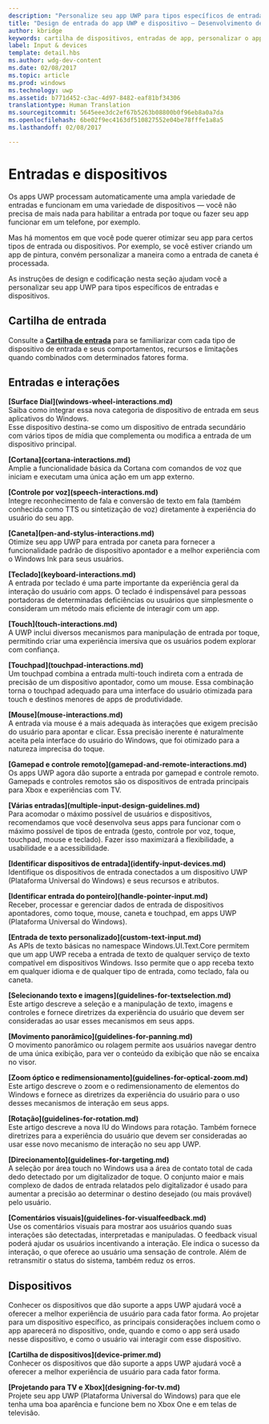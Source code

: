 ```yaml
---
description: "Personalize seu app UWP para tipos específicos de entrada e dispositivos. Tire proveito dos comandos de voz e toque. Execute seus apps no Xbox, telefone e até mesmo TV."
title: "Design de entrada do app UWP e dispositivo – Desenvolvimento de aplicativos do Windows"
author: kbridge
keywords: cartilha de dispositivos, entradas de app, personalizar o app UWP
label: Input & devices
template: detail.hbs
ms.author: wdg-dev-content
ms.date: 02/08/2017
ms.topic: article
ms.prod: windows
ms.technology: uwp
ms.assetid: b771d452-c3ac-4d97-8482-eaf81bf34306
translationtype: Human Translation
ms.sourcegitcommit: 5645eee3dc2ef67b5263b08800b0f96eb8a0a7da
ms.openlocfilehash: 6be02f9ec4163df510827552e04be78fffe1a8a5
ms.lasthandoff: 02/08/2017

---
```

# <a name="inputs-and-devices"></a>Entradas e dispositivos

<link rel="stylesheet" href="https://az835927.vo.msecnd.net/sites/uwp/Resources/css/custom.css">

Os apps UWP processam automaticamente uma ampla variedade de entradas e funcionam em uma variedade de dispositivos — você não precisa de mais nada para habilitar a entrada por toque ou fazer seu app funcionar em um telefone, por exemplo.

Mas há momentos em que você pode querer otimizar seu app para certos tipos de entrada ou dispositivos. Por exemplo, se você estiver criando um app de pintura, convém personalizar a maneira como a entrada de caneta é processada.

As instruções de design e codificação nesta seção ajudam você a personalizar seu app UWP para tipos específicos de entradas e dispositivos.

## <a name="input-primer"></a>Cartilha de entrada

Consulte a <b>[Cartilha de entrada](input-primer.md)</b> para se familiarizar com cada tipo de dispositivo de entrada e seus comportamentos, recursos e limitações quando combinados com determinados fatores forma.

## <a name="inputs-and-interactions"></a>Entradas e interações

<div class="side-by-side">
<div class="side-by-side-content">
<p>
<b>[Surface Dial](windows-wheel-interactions.md)</b><br/>
Saiba como integrar essa nova categoria de dispositivo de entrada em seus aplicativos do Windows.</br>
Esse dispositivo destina-se como um dispositivo de entrada secundário com vários tipos de mídia que complementa ou modifica a entrada de um dispositivo principal.
</p>
</div>
</div>

<div class="side-by-side">
<div class="side-by-side-content">
<div class="side-by-side-content-left">
<p>
<b>[Cortana](cortana-interactions.md)</b><br/>
Amplie a funcionalidade básica da Cortana com comandos de voz que iniciam e executam uma única ação em um app externo.
</p>
</div>
<div class="side-by-side-content-right">
<p>
<b>[Controle por voz](speech-interactions.md)</b><br/>
Integre reconhecimento de fala e conversão de texto em fala (também conhecida como TTS ou sintetização de voz) diretamente à experiência do usuário do seu app.
</p>
</div>
</div>
</div>

<div class="side-by-side">
<div class="side-by-side-content">
<div class="side-by-side-content-left">
<p>
<b>[Caneta](pen-and-stylus-interactions.md)</b><br/>
Otimize seu app UWP para entrada por caneta para fornecer a funcionalidade padrão de dispositivo apontador e a melhor experiência com o Windows Ink para seus usuários.
</p>
</div>
<div class="side-by-side-content-right">
<p>
<b>[Teclado](keyboard-interactions.md)</b><br/>
A entrada por teclado é uma parte importante da experiência geral da interação do usuário com apps. O teclado é indispensável para pessoas portadoras de determinadas deficiências ou usuários que simplesmente o consideram um método mais eficiente de interagir com um app.
</p>
</div>
</div>
</div>

<div class="side-by-side">
<div class="side-by-side-content">
<div class="side-by-side-content-left">
<p>
<b>[Touch](touch-interactions.md)</b><br/>
A UWP inclui diversos mecanismos para manipulação de entrada por toque, permitindo criar uma experiência imersiva que os usuários podem explorar com confiança.
</p>
</div>
<div class="side-by-side-content-right">
<p>
<b>[Touchpad](touchpad-interactions.md)</b><br/>
Um touchpad combina a entrada multi-touch indireta com a entrada de precisão de um dispositivo apontador, como um mouse. Essa combinação torna o touchpad adequado para uma interface do usuário otimizada para touch e destinos menores de apps de produtividade.
</p>
</div>
</div>
</div>

<div class="side-by-side">
<div class="side-by-side-content">
<div class="side-by-side-content-left">
<p>
<b>[Mouse](mouse-interactions.md)</b><br/>
A entrada via mouse é a mais adequada às interações que exigem precisão do usuário para apontar e clicar. Essa precisão inerente é naturalmente aceita pela interface do usuário do Windows, que foi otimizado para a natureza imprecisa do toque.
</p>
</div>
<div class="side-by-side-content-right">
<p>
<b>[Gamepad e controle remoto](gamepad-and-remote-interactions.md)</b><br/>
Os apps UWP agora dão suporte a entrada por gamepad e controle remoto. Gamepads e controles remotos são os dispositivos de entrada principais para Xbox e experiências com TV.
</p>
</div>
</div>
</div>

<div class="side-by-side">
<div class="side-by-side-content">
<p>
<b>[Várias entradas](multiple-input-design-guidelines.md)</b><br/>
Para acomodar o máximo possível de usuários e dispositivos, recomendamos que você desenvolva seus apps para funcionar com o máximo possível de tipos de entrada (gesto, controle por voz, toque, touchpad, mouse e teclado). Fazer isso maximizará a flexibilidade, a usabilidade e a acessibilidade.
</p>
</div>
</div>

<div class="side-by-side">
<div class="side-by-side-content">
<div class="side-by-side-content-left">
<p>
<b>[Identificar dispositivos de entrada](identify-input-devices.md)</b><br/>
Identifique os dispositivos de entrada conectados a um dispositivo UWP (Plataforma Universal do Windows) e seus recursos e atributos.
</p>
</div>
<div class="side-by-side-content-right">
<p>
<b>[Identificar entrada do ponteiro](handle-pointer-input.md)</b><br/>
Receber, processar e gerenciar dados de entrada de dispositivos apontadores, como toque, mouse, caneta e touchpad, em apps UWP (Plataforma Universal do Windows).
</p>
</div>
</div>
</div>

<div class="side-by-side">
<div class="side-by-side-content">
<div class="side-by-side-content-left">
<p><b>[Entrada de texto personalizado](custom-text-input.md)</b><br/>
As APIs de texto básicas no namespace Windows.UI.Text.Core permitem que um app UWP receba a entrada de texto de qualquer serviço de texto compatível em dispositivos Windows. Isso permite que o app receba texto em qualquer idioma e de qualquer tipo de entrada, como teclado, fala ou caneta.
</p>
</div>
<div class="side-by-side-content-right">
<p>
<b>[Selecionando texto e imagens](guidelines-for-textselection.md)</b><br/>
Este artigo descreve a seleção e a manipulação de texto, imagens e controles e fornece diretrizes da experiência do usuário que devem ser consideradas ao usar esses mecanismos em seus apps.
</p>
</div>
</div>
</div>

<div class="side-by-side">
<div class="side-by-side-content">
<p>
<b>[Movimento panorâmico](guidelines-for-panning.md)</b><br/>
O movimento panorâmico ou rolagem permite aos usuários navegar dentro de uma única exibição, para ver o conteúdo da exibição que não se encaixa no visor.
</p>
</div>
</div>

<div class="side-by-side">
<div class="side-by-side-content">
<div class="side-by-side-content-left">
<p>
<b>[Zoom óptico e redimensionamento](guidelines-for-optical-zoom.md)</b><br/>
Este artigo descreve o zoom e o redimensionamento de elementos do Windows e fornece as diretrizes da experiência do usuário para o uso desses mecanismos de interação em seus apps.
</p>
</div>
<div class="side-by-side-content-right">
<p>
<b>[Rotação](guidelines-for-rotation.md)</b><br/>
Este artigo descreve a nova IU do Windows para rotação. Também fornece diretrizes para a experiência do usuário que devem ser consideradas ao usar esse novo mecanismo de interação no seu app UWP.
</p>
</div>
</div>
</div>

<div class="side-by-side">
<div class="side-by-side-content">
<div class="side-by-side-content-left">
<p><b>[Direcionamento](guidelines-for-targeting.md)</b><br/>
A seleção por área touch no Windows usa a área de contato total de cada dedo detectado por um digitalizador de toque. O conjunto maior e mais complexo de dados de entrada relatados pelo digitalizador é usado para aumentar a precisão ao determinar o destino desejado (ou mais provável) pelo usuário.
</p>
</div>
<div class="side-by-side-content-right">
<p><b>[Comentários visuais](guidelines-for-visualfeedback.md)</b><br/>
Use os comentários visuais para mostrar aos usuários quando suas interações são detectadas, interpretadas e manipuladas. O feedback visual poderá ajudar os usuários incentivando a interação. Ele indica o sucesso da interação, o que oferece ao usuário uma sensação de controle. Além de retransmitir o status do sistema, também reduz os erros.
</p>
</div>
</div>
</div>

## <a name="devices"></a>Dispositivos

Conhecer os dispositivos que dão suporte a apps UWP ajudará você a oferecer a melhor experiência de usuário para cada fator forma. Ao projetar para um dispositivo específico, as principais considerações incluem como o app aparecerá no dispositivo, onde, quando e como o app será usado nesse dispositivo, e como o usuário vai interagir com esse dispositivo.

<div class="side-by-side">
<div class="side-by-side-content">
  <div class="side-by-side-content-left">
<p><b>[Cartilha de dispositivos](device-primer.md)</b><br/>Conhecer os dispositivos que dão suporte a apps UWP ajudará você a oferecer a melhor experiência de usuário para cada fator forma.
</p>
  </div>
  <div class="side-by-side-content-right">
<p><b>[Projetando para TV e Xbox](designing-for-tv.md)</b><br/>Projete seu app UWP (Plataforma Universal do Windows) para que ele tenha uma boa aparência e funcione bem no Xbox One e em telas de televisão.
</p>
  </div>
</div>
</div>

